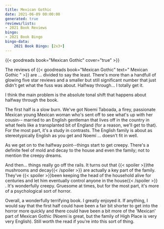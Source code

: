 ```yaml
---
title: Mexican Gothic
date: 2021-06-09 00:00:00
generated: true
reviews/lists:
- 2021 Book Reviews
bingo:
- 2021 Book Bingo
bingo-data:
    2021 Book Bingo: [2x3+]
---
```

{{< goodreads book="Mexican Gothic" cover="true" >}}

The reviews of {{< goodreads book="Mexican Gothic" text=" Mexican Gothic " >}} are ... divided to say the least. There's more than a handfull of glowing five star reviews and a smaller but still significant number that just didn't get what the fuss was about. Halfway through... I totally get it.  

I think the main problem is the absolute tonal shift that happens about halfway through the book.  

<!--more-->

The first half is a slow burn. We've got Noemí Taboada, a firey, passionate Mexican young Mexican woman who's sent off to see what's up with her cousin-- married to an English gentleman that lives off in the country in what feels like a transplanted bit of England (for a reason, we'll get to that). For the most part, it's a study in contrasts. The English family is about as stereotypically English as you get and Noemí ... doesn't fit in well.  

As we get on to the halfway point--things start to get creepy. There's a definite feel of mold and decay to the house and even the family; not to mention the creepy dreams.  

And then... things really go off the rails. It turns out that  {{< spoiler >}}the mushrooms and decay{{< /spoiler >}}  are actually a key part of the family. They've  {{< spoiler >}}been keeping the head of the household alive for centuries and let him eventually control anyone in the house{{< /spoiler >}}  . It's wonderfully creepy. Gruesome at times, but for the most part, it's more of a psychological sort of horror.  

Overall, a wonderfully terrifying book. I greatly enjoyed it. If anything, I would say that the first half could have been a fair bit shorter to get into the horror more quickly and there could have been a bit more of the 'Mexican' part of Mexican Gothic (Noemí is great, but the family of High Place is very very English). Still worth the read if you're into this sort of thing.



